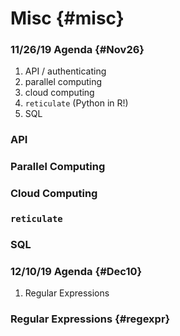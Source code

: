 

# Misc {#misc}




### 11/26/19 Agenda {#Nov26}
1. API / authenticating 
2. parallel computing
3. cloud computing
4. `reticulate` (Python in R!)
5. SQL

### API

### Parallel Computing

### Cloud Computing

### `reticulate`

### SQL



### 12/10/19 Agenda {#Dec10}
1. Regular Expressions

### Regular Expressions {#regexpr}

